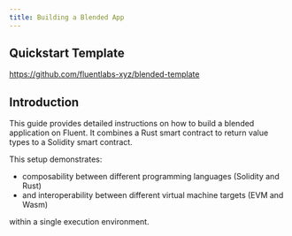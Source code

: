 ```yaml
---
title: Building a Blended App
---
```


## Quickstart Template

https://github.com/fluentlabs-xyz/blended-template

## Introduction

This guide provides detailed instructions on how to build a blended application on Fluent. 
It combines a Rust smart contract to return value types to a Solidity smart contract.

This setup demonstrates:

* composability between different programming languages (Solidity and Rust)
* and interoperability between different virtual machine targets (EVM and Wasm)

within a single execution environment.
